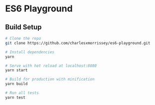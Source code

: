 # ES6 Playground

## Build Setup

``` bash
# Clone the repo
git clone https://github.com/charlesxmorrissey/es6-playground.git

# Install dependencies
yarn

# Serve with hot reload at localhost:8080
yarn start

# Build for production with minification
yarn build

# Run all tests
yarn test
```
